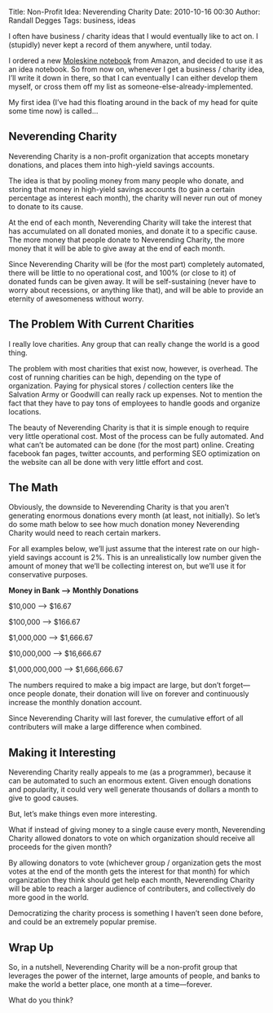 Title: Non-Profit Idea: Neverending Charity
Date: 2010-10-16 00:30
Author: Randall Degges
Tags: business, ideas


I often have business / charity ideas that I would eventually like to act on. I
(stupidly) never kept a record of them anywhere, until today.

I ordered a new [Moleskine notebook][] from Amazon, and decided to use it as an
idea notebook. So from now on, whenever I get a business / charity idea, I’ll
write it down in there, so that I can eventually I can either develop them
myself, or cross them off my list as someone-else-already-implemented.

My first idea (I’ve had this floating around in the back of my head for quite
some time now) is called…


## Neverending Charity

Neverending Charity is a non-profit organization that accepts monetary
donations, and places them into high-yield savings accounts.

The idea is that by pooling money from many people who donate, and storing that
money in high-yield savings accounts (to gain a certain percentage as interest
each month), the charity will never run out of money to donate to its cause.

At the end of each month, Neverending Charity will take the interest that has
accumulated on all donated monies, and donate it to a specific cause. The more
money that people donate to Neverending Charity, the more money that it will be
able to give away at the end of each month.

Since Neverending Charity will be (for the most part) completely automated,
there will be little to no operational cost, and 100% (or close to it) of
donated funds can be given away. It will be self-sustaining (never have to worry
about recessions, or anything like that), and will be able to provide an
eternity of awesomeness without worry.


## The Problem With Current Charities

I really love charities. Any group that can really change the world is a good
thing.

The problem with most charities that exist now, however, is overhead. The cost
of running charities can be high, depending on the type of organization. Paying
for physical stores / collection centers like the Salvation Army or Goodwill can
really rack up expenses. Not to mention the fact that they have to pay tons of
employees to handle goods and organize locations.

The beauty of Neverending Charity is that it is simple enough to require very
little operational cost. Most of the process can be fully automated. And what
can’t be automated can be done (for the most part) online. Creating facebook fan
pages, twitter accounts, and performing SEO optimization on the website can all
be done with very little effort and cost.


## The Math

Obviously, the downside to Neverending Charity is that you aren’t generating
enormous donations every month (at least, not initially). So let’s do some math
below to see how much donation money Neverending Charity would need to reach
certain markers.

For all examples below, we’ll just assume that the interest rate on our
high-yield savings account is 2%. This is an unrealistically low number given
the amount of money that we’ll be collecting interest on, but we’ll use it for
conservative purposes.

**Money in Bank –> Monthly Donations**

$10,000 –> $16.67

$100,000 –> $166.67

$1,000,000 –> $1,666.67

$10,000,000 –> $16,666.67

$1,000,000,000 –> $1,666,666.67

The numbers required to make a big impact are large, but don’t forget—once
people donate, their donation will live on forever and continuously increase the
monthly donation account.

Since Neverending Charity will last forever, the cumulative effort of all
contributers will make a large difference when combined.


## Making it Interesting

Neverending Charity really appeals to me (as a programmer), because it can be
automated to such an enormous extent. Given enough donations and popularity, it
could very well generate thousands of dollars a month to give to good causes.

But, let’s make things even more interesting.

What if instead of giving money to a single cause every month, Neverending
Charity allowed donators to vote on which organization should receive all
proceeds for the given month?

By allowing donators to vote (whichever group / organization gets the most votes
at the end of the month gets the interest for that month) for which organization
they think should get help each month, Neverending Charity will be able to reach
a larger audience of contributers, and collectively do more good in the world.

Democratizing the charity process is something I haven’t seen done before, and
could be an extremely popular premise.


## Wrap Up

So, in a nutshell, Neverending Charity will be a non-profit group that leverages
the power of the internet, large amounts of people, and banks to make the world
a better place, one month at a time—forever.

What do you think?


  [Moleskine notebook]: http://www.amazon.com/gp/product/8883701127/ref=as_li_ss_tl?ie=UTF8&camp=1789&creative=390957&creativeASIN=8883701127&linkCode=as2&tag=rdegges-20
